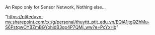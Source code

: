 An Repo only for Sensor Network,
Nothing else...

"https://ptiteduvn-my.sharepoint.com/:x:/g/personal/thuyttt_ptit_edu_vn/EQiA1jtgQZhMu-S6PstqwOYBZmBGYohidB3go4P7QMj_ww?e=PcYxHb"